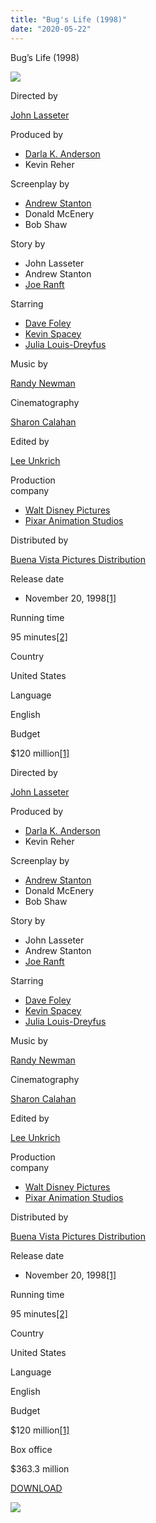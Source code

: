 ```yaml
---
title: "Bug's Life (1998)"
date: "2020-05-22"
---
```


Bug’s Life (1998)

[![](https://1.bp.blogspot.com/-zTh0A6319eM/XpyfFhXC71I/AAAAAAAAAjI/FHJy4b4Mh8Q0d749B2MjHXhsxIZF_QL_gCEwYBhgLKs4DAL1OcqwWHkbg8VhEet_UOjsAiIVeTHVy1dJO8WsWhWoFlI0LCSr6LTWEs6wZ1JV17y8Rhrr2itPmF4jrNHke25wsdFPbE2wtAD45flP9mSi1bj2LiE_DaIAd9-jHDCogjxwiKdKdLGm26KxXJgmc3D_P8JMtxwlaN7JiVHf3ShptSDRj-Ohn170FGSKdGFt7XaxSVVxJ8cK_AwhQbEoXh9oBfvuM5wkNjHcxt4oQLpItECagH_3jZS_AK5BzLEBQ4xOMrDw1dTivN6EV9V1uArpfaQi-6vRfWqE1WdqRYS9Xboum178wGndsPrDnWMiO7W0UWoIzMrrQKFtpDnfeSwhmXuLuSKg4uTYM2yMtXpV8VY4JiROdkqCPxv6DOSw1RCwiTd8hIjHQ95ZQzwpz4xrfUf9MiPcm9MQvMIcQOnfe3alg_-InhJ6y7w7E4bQbO0p0C1DyZAP8gOgm5_bLbFuBuw9GvtYYEjkIJXdqKdosUAVZko9MeI5PwBx1Pga40ACmNwVjXTxl-oVvzdayMiN2oF5M6z8QU5s_H6aUFKyN3BQtRHfbPwVk9xSBSmoZv4tCE7T25a3z6tFm6jvgpDu5yN1UmuapxwsHC476MK7D8vQF/s320/wp4801389-a-bugs-life-wallpapers.jpg)](https://1.bp.blogspot.com/-zTh0A6319eM/XpyfFhXC71I/AAAAAAAAAjI/FHJy4b4Mh8Q0d749B2MjHXhsxIZF_QL_gCEwYBhgLKs4DAL1OcqwWHkbg8VhEet_UOjsAiIVeTHVy1dJO8WsWhWoFlI0LCSr6LTWEs6wZ1JV17y8Rhrr2itPmF4jrNHke25wsdFPbE2wtAD45flP9mSi1bj2LiE_DaIAd9-jHDCogjxwiKdKdLGm26KxXJgmc3D_P8JMtxwlaN7JiVHf3ShptSDRj-Ohn170FGSKdGFt7XaxSVVxJ8cK_AwhQbEoXh9oBfvuM5wkNjHcxt4oQLpItECagH_3jZS_AK5BzLEBQ4xOMrDw1dTivN6EV9V1uArpfaQi-6vRfWqE1WdqRYS9Xboum178wGndsPrDnWMiO7W0UWoIzMrrQKFtpDnfeSwhmXuLuSKg4uTYM2yMtXpV8VY4JiROdkqCPxv6DOSw1RCwiTd8hIjHQ95ZQzwpz4xrfUf9MiPcm9MQvMIcQOnfe3alg_-InhJ6y7w7E4bQbO0p0C1DyZAP8gOgm5_bLbFuBuw9GvtYYEjkIJXdqKdosUAVZko9MeI5PwBx1Pga40ACmNwVjXTxl-oVvzdayMiN2oF5M6z8QU5s_H6aUFKyN3BQtRHfbPwVk9xSBSmoZv4tCE7T25a3z6tFm6jvgpDu5yN1UmuapxwsHC476MK7D8vQF/s1600/wp4801389-a-bugs-life-wallpapers.jpg)

Directed by

[John Lasseter](https://en.m.wikipedia.org/wiki/John_Lasseter "John Lasseter")

Produced by

- [Darla K. Anderson](https://en.m.wikipedia.org/wiki/Darla_K._Anderson "Darla K. Anderson")
- Kevin Reher

Screenplay by

- [Andrew Stanton](https://en.m.wikipedia.org/wiki/Andrew_Stanton "Andrew Stanton")
- Donald McEnery
- Bob Shaw

Story by

- John Lasseter
- Andrew Stanton
- [Joe Ranft](https://en.m.wikipedia.org/wiki/Joe_Ranft "Joe Ranft")

Starring

- [Dave Foley](https://en.m.wikipedia.org/wiki/Dave_Foley "Dave Foley")
- [Kevin Spacey](https://en.m.wikipedia.org/wiki/Kevin_Spacey "Kevin Spacey")
- [Julia Louis-Dreyfus](https://en.m.wikipedia.org/wiki/Julia_Louis-Dreyfus "Julia Louis-Dreyfus")

Music by

[Randy Newman](https://en.m.wikipedia.org/wiki/Randy_Newman "Randy Newman")

Cinematography

[Sharon Calahan](https://en.m.wikipedia.org/wiki/Sharon_Calahan "Sharon Calahan")

Edited by

[Lee Unkrich](https://en.m.wikipedia.org/wiki/Lee_Unkrich "Lee Unkrich")

Production  
company

- [Walt Disney Pictures](https://en.m.wikipedia.org/wiki/Walt_Disney_Pictures "Walt Disney Pictures")
- [Pixar Animation Studios](https://en.m.wikipedia.org/wiki/Pixar "Pixar")

Distributed by

[Buena Vista Pictures Distribution](https://en.m.wikipedia.org/wiki/Walt_Disney_Studios_Motion_Pictures "Walt Disney Studios Motion Pictures")

Release date

- November 20, 1998[\[1\]](https://en.m.wikipedia.org/wiki/A_Bug{6a9242ac63492b6a27eb196a6e17803ac8b6d8f05d0536ef84b9c25d26eb437e}27s_Life#cite_note-mojo-1)

Running time

95 minutes[\[2\]](https://en.m.wikipedia.org/wiki/A_Bug{6a9242ac63492b6a27eb196a6e17803ac8b6d8f05d0536ef84b9c25d26eb437e}27s_Life#cite_note-2)

Country

United States

Language

English

Budget

$120 million[\[1\]](https://en.m.wikipedia.org/wiki/A_Bug{6a9242ac63492b6a27eb196a6e17803ac8b6d8f05d0536ef84b9c25d26eb437e}27s_Life#cite_note-mojo-1)

Directed by

[John Lasseter](https://en.m.wikipedia.org/wiki/John_Lasseter "John Lasseter")

Produced by

- [Darla K. Anderson](https://en.m.wikipedia.org/wiki/Darla_K._Anderson "Darla K. Anderson")
- Kevin Reher

Screenplay by

- [Andrew Stanton](https://en.m.wikipedia.org/wiki/Andrew_Stanton "Andrew Stanton")
- Donald McEnery
- Bob Shaw

Story by

- John Lasseter
- Andrew Stanton
- [Joe Ranft](https://en.m.wikipedia.org/wiki/Joe_Ranft "Joe Ranft")

Starring

- [Dave Foley](https://en.m.wikipedia.org/wiki/Dave_Foley "Dave Foley")
- [Kevin Spacey](https://en.m.wikipedia.org/wiki/Kevin_Spacey "Kevin Spacey")
- [Julia Louis-Dreyfus](https://en.m.wikipedia.org/wiki/Julia_Louis-Dreyfus "Julia Louis-Dreyfus")

Music by

[Randy Newman](https://en.m.wikipedia.org/wiki/Randy_Newman "Randy Newman")

Cinematography

[Sharon Calahan](https://en.m.wikipedia.org/wiki/Sharon_Calahan "Sharon Calahan")

Edited by

[Lee Unkrich](https://en.m.wikipedia.org/wiki/Lee_Unkrich "Lee Unkrich")

Production  
company

- [Walt Disney Pictures](https://en.m.wikipedia.org/wiki/Walt_Disney_Pictures "Walt Disney Pictures")
- [Pixar Animation Studios](https://en.m.wikipedia.org/wiki/Pixar "Pixar")

Distributed by

[Buena Vista Pictures Distribution](https://en.m.wikipedia.org/wiki/Walt_Disney_Studios_Motion_Pictures "Walt Disney Studios Motion Pictures")

Release date

- November 20, 1998[\[1\]](https://en.m.wikipedia.org/wiki/A_Bug{6a9242ac63492b6a27eb196a6e17803ac8b6d8f05d0536ef84b9c25d26eb437e}27s_Life#cite_note-mojo-1)

Running time

95 minutes[\[2\]](https://en.m.wikipedia.org/wiki/A_Bug{6a9242ac63492b6a27eb196a6e17803ac8b6d8f05d0536ef84b9c25d26eb437e}27s_Life#cite_note-2)

Country

United States

Language

English

Budget

$120 million[\[1\]](https://en.m.wikipedia.org/wiki/A_Bug{6a9242ac63492b6a27eb196a6e17803ac8b6d8f05d0536ef84b9c25d26eb437e}27s_Life#cite_note-mojo-1)

Box office

$363.3 million

[DOWNLOAD](http://s18.uptofiles.net//files/Tamil{6a9242ac63492b6a27eb196a6e17803ac8b6d8f05d0536ef84b9c25d26eb437e}20Cartoon{6a9242ac63492b6a27eb196a6e17803ac8b6d8f05d0536ef84b9c25d26eb437e}20Movies/A{6a9242ac63492b6a27eb196a6e17803ac8b6d8f05d0536ef84b9c25d26eb437e}20Bugs{6a9242ac63492b6a27eb196a6e17803ac8b6d8f05d0536ef84b9c25d26eb437e}20Life{6a9242ac63492b6a27eb196a6e17803ac8b6d8f05d0536ef84b9c25d26eb437e}20(1998)/Mp4{6a9242ac63492b6a27eb196a6e17803ac8b6d8f05d0536ef84b9c25d26eb437e}20HD{6a9242ac63492b6a27eb196a6e17803ac8b6d8f05d0536ef84b9c25d26eb437e}20(Single{6a9242ac63492b6a27eb196a6e17803ac8b6d8f05d0536ef84b9c25d26eb437e}20Part){6a9242ac63492b6a27eb196a6e17803ac8b6d8f05d0536ef84b9c25d26eb437e}20-{6a9242ac63492b6a27eb196a6e17803ac8b6d8f05d0536ef84b9c25d26eb437e}20(480x320)/A{6a9242ac63492b6a27eb196a6e17803ac8b6d8f05d0536ef84b9c25d26eb437e}20Bugs{6a9242ac63492b6a27eb196a6e17803ac8b6d8f05d0536ef84b9c25d26eb437e}20Life{6a9242ac63492b6a27eb196a6e17803ac8b6d8f05d0536ef84b9c25d26eb437e}20(1998){6a9242ac63492b6a27eb196a6e17803ac8b6d8f05d0536ef84b9c25d26eb437e}20Single{6a9242ac63492b6a27eb196a6e17803ac8b6d8f05d0536ef84b9c25d26eb437e}20Part{6a9242ac63492b6a27eb196a6e17803ac8b6d8f05d0536ef84b9c25d26eb437e}20(480x320).mp4)

[![](https://1.bp.blogspot.com/-YggYyNVN2z8/XpyfsqdUjPI/AAAAAAAAAjQ/AoQfMbv04I88E2xIh95e1yG9cenRmwExwCNcBGAsYHQ/s320/download-icon.gif)](https://1.bp.blogspot.com/-YggYyNVN2z8/XpyfsqdUjPI/AAAAAAAAAjQ/AoQfMbv04I88E2xIh95e1yG9cenRmwExwCNcBGAsYHQ/s1600/download-icon.gif)

